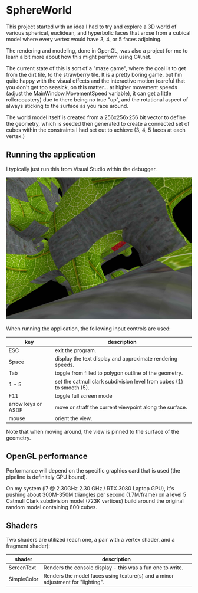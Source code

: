 # SphereWorld

This project started with an idea I had to try and explore a 3D world of various spherical, euclidean, and hyperbolic faces that arose
from a cubical model where every vertex would have 3, 4, or 5 faces adjoining.

The rendering and modeling, done in OpenGL, was also a project for me to learn a bit more about how this might perform using C#.net.

The current state of this is sort of a "maze game", where the goal is to get from the dirt tile, to the strawberry tile.  It is a pretty boring game, but I'm quite happy with the visual effects and the interactive motion (careful that you don't get too seasick, on this matter... at higher movement speeds (adjust the MainWindow.MovementSpeed variable), it can get a little rollercoastery) due to there being no true "up", and the rotational aspect of always sticking to the surface as you race around.

The world model itself is created from a 256x256x256 bit vector to define the geometry, which is seeded then generated to create a connected set of cubes within the constraints I had set out to achieve (3, 4, 5 faces at each vertex.)

## Running the application

I typically just run this from Visual Studio within the debugger.

![Screen Shot](./screenshot.jpg?raw=true "Optional Title")

When running the application, the following input controls are used:

| key | description |
| - | - |
| ESC | exit the program. |
| Space | display the text display and approximate rendering speeds. |
| Tab | toggle from filled to polygon outline of the geometry. |
| 1 - 5 | set the catmull clark subdivision level from cubes (1) to smooth (5). |
| F11 | toggle full screen mode |
| arrow keys or ASDF | move or straff the current viewpoint along the surface. |
| mouse | orient the view. |

Note that when moving around, the view is pinned to the surface of the geometry.

## OpenGL performance

Performance will depend on the specific graphics card that is used (the pipeline is definitely GPU bound).

On my system (i7 @ 2.30GHz 2.30 GHz / RTX 3080 Laptop GPU), it's pushing about 300M-350M triangles per second (1.7M/frame) on a level 5 Catmull Clark subdivision model (723K vertices) build around the original random model containing 800 cubes.

## Shaders

Two shaders are utilized (each one, a pair with a vertex shader, and a fragment shader):

| shader | description |
| - | - |
| ScreenText | Renders the console display - this was a fun one to write. |
| SimpleColor | Renders the model faces using texture(s) and a minor adjustment for "lighting". |

